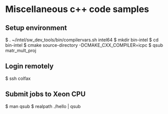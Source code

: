 # Miscellaneous c++ code samples

## Setup environment

   $ . ~/intel/sw_dev_tools/bin/compilervars.sh intel64
   $ mkdir bin-intel
   $ cd bin-intel
   $ cmake source-directory -DCMAKE_CXX_COMPILER=icpc
   $ qsub matr_mult_proj

## Login remotely
   $ ssh colfax

## Submit jobs to Xeon CPU
   $ man qsub
   $ realpath ./hello | qsub
